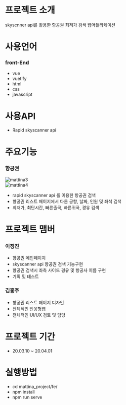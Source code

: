 # 프로젝트 소개
 skyscnner api를 활용한 항공권 최저가 검색
 웹어플리케이션
 
 # 사용언어  
  ### front-End
   * vue
   * vuetify
   * html
   * css
   * javascript
     
 # 사용API
   * Rapid skyscanner api
   
# 주요기능
 ### 항공권 
  ![mattina3](https://user-images.githubusercontent.com/58238859/78316574-fab80a00-759a-11ea-8123-799487f04c09.gif)<br>
  ![mattina4](https://user-images.githubusercontent.com/58238859/78316692-436fc300-759b-11ea-966c-f4a6a2d6eff5.gif)<br>
   * rapid skyscanner api 를 이용한 항공권 검색
   * 항공권 리스트 페이지에서 다른 공항, 날짜, 인원 및 좌석 검색   
   * 최저가, 최단시간, 빠른출국, 빠른귀국, 경유 검색
   

      
# 프로젝트 맴버
 ### 이정진
  * 항공권 메인페이지
  * skyscanner api 항공권 검색 기능구현
  * 항공권 검색시 좌측 사이드 경유 및 항공사 이름 구현
  * 기획 및 테스트
 ### 김홍주
  * 항공권 리스트 페이지 디자인
  * 전체적인 반응형웹
  * 전체적인 UI/UX 검토 및 담당
# 프로젝트 기간
 * 20.03.10 ~ 20.04.01
 # 실행방법
  * cd mattina_project/fe/
  * npm install
  * npm run serve
